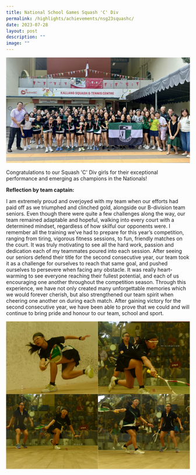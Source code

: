 ```yaml
---
title: National School Games Squash 'C' Div
permalink: /highlights/achievements/nsg23squashc/
date: 2023-07-28
layout: post
description: ""
image: ""
---
```

![](/images/squash%20c%20div%202023%20group%20photo.JPG)

Congratulations to our Squash 'C' Div girls for their exceptional performance and emerging as champions in the Nationals!

**Reflection by team captain:**

I am extremely proud and overjoyed with my team when our efforts had paid off as we triumphed and clinched gold, alongside our B-division team seniors. Even though there were quite a few challenges along the way, our team remained adaptable and hopeful, walking into every court with a determined mindset, regardless of how skilful our opponents were. I remember all the training we’ve had to prepare for this year’s competition, ranging from tiring, vigorous fitness sessions, to fun, friendly matches on the court. It was truly motivating to see all the hard work, passion and dedication each of my teammates poured into each session. After seeing our seniors defend their title for the second consecutive year, our team took it as a challenge for ourselves to reach that same goal, and pushed ourselves to persevere when facing any obstacle. It was really heart-warming to see everyone reaching their fullest potential, and each of us encouraging one another throughout the competition season. Through this experience, we have not only created many unforgettable memories which we would forever cherish, but also strengthened our team spirit when cheering one another on during each match. After gaining victory for the second consecutive year, we have been able to prove that we could and will continue to bring pride and honour to our team, school and sport.

![](/images/squash%20c%20div%202023(1).jpg)
